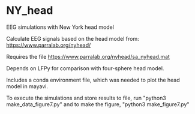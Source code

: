 # NY_head
EEG simulations with New York head model

Calculate EEG signals based on the head model from: https://www.parralab.org/nyhead/

Requires the file https://www.parralab.org/nyhead/sa_nyhead.mat

Depends on LFPy for comparison with four-sphere head model.

Includes a conda environment file, which was needed to plot the head model in mayavi.

To execute the simulations and store results to file, run 
"python3 make_data_figure7.py"
and to make the figure,
"python3 make_figure7.py"

